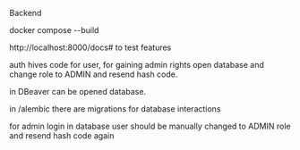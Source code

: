 Backend

docker compose --build

http://localhost:8000/docs# to test features

auth hives code for user, for gaining admin rights open database and change role to ADMIN and resend hash code.

in DBeaver can be opened database.

in /alembic there are migrations for database interactions

for admin login in database user should be manually changed to ADMIN role and resend hash code again
